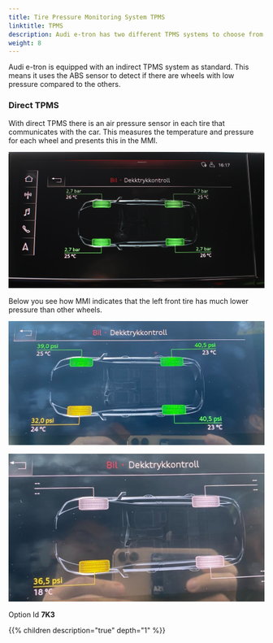 ```yaml
---
title: Tire Pressure Monitoring System TPMS
linktitle: TPMS
description: Audi e-tron has two different TPMS systems to choose from.
weight: 8
---
```


Audi e-tron is equipped with an indirect TPMS system as standard.  This means it uses the ABS sensor to detect if there are wheels with low pressure compared to the others.

### Direct TPMS

With direct TPMS there is an air pressure sensor in each tire that communicates with the car. This measures the temperature  and pressure for each wheel and presents this in the MMI.

![Tire Pressure Measure System](tpms3.jpg "Tire pressure measure system")

Below you see how MMI indicates that the left front tire has much lower pressure than other wheels.

![Tire Pressure Measure System](tpms1.jpg "Left front wheel with lower pressure")

![Tire Pressure Measure System](tpms2.jpg "Tire pressure measure system")

Option Id **7K3**

{{% children description="true" depth="1" %}}
